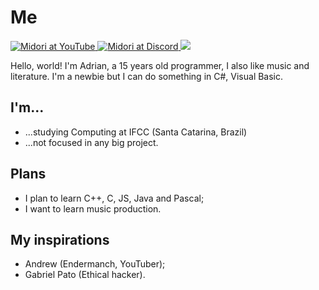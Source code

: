# Me

<div id="badges">
  <a href="https://www.youtube.com/@adrian_vic">
  <img src="https://img.shields.io/badge/YouTube-black?logo=youtube&logoColor=red&style=flat-square" alt="Midori at YouTube"/>
  </a>
  <a href="discordapp.com/users/681643259764015116">
  <img src="https://img.shields.io/badge/Discord-black?logo=discord&logoColor=blue&style=flat-square" alt="Midori at Discord"/>
  </a>
  <img <img src="https://komarev.com/ghpvc/?username=adrianvic&style=flat-square&color=gray"/>
</div>

Hello, world! I'm Adrian, a 15 years old programmer, I also like music and literature.
I'm a newbie but I can do something in C#, Visual Basic.

## I'm...
- ...studying Computing at IFCC (Santa Catarina, Brazil)
- ...not focused in any big project.

## Plans
- I plan to learn C++, C, JS, Java and Pascal;
- I want to learn music production.

## My inspirations
- Andrew (Endermanch, YouTuber);
- Gabriel Pato (Ethical hacker).
